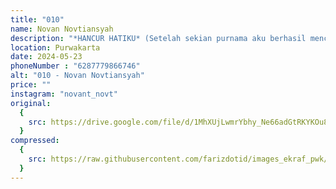 ```yaml
---
title: "010"
name: Novan Novtiansyah
description: "*HANCUR HATIKU* (Setelah sekian purnama aku berhasil mencoba mendekatimu, akhirnya aku bisa. Tapi mengapa engkau lebih memilih si Nanang Risol daripada aku. Saat ku ajak kau untuk foto bersama engkau malah mengacungkan jari tengah, tidak memberikan respon positif terhadap simbol tangan yang aku berikan. Oh Euis Suhaeti, bagaimana bisa engkau mencampakkan Asep Rodriguez yang tampan ini, hancur hatiku)"
location: Purwakarta
date: 2024-05-23
phoneNumber : "6287779866746"
alt: "010 - Novan Novtiansyah"
price: ""
instagram: "novant_novt"
original:
  {
    src: https://drive.google.com/file/d/1MhXUjLwmrYbhy_Ne66adGtRKYKOu8GHG/view?usp=sharing,
  }
compressed:
  {
    src: https://raw.githubusercontent.com/farizdotid/images_ekraf_pwk/main/purwarupa/compressed/010_novan.png,
  }
---
```

